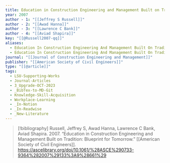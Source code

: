 ```yaml
---
title: Education in Construction Engineering and Management Built on Tradition -  Blueprint for Tomorrow
year: 2007
author - 1: "[[Jeffrey S Russell]]"
author - 2: "[[Awad Hanna]]"
author - 3: "[[Lawrence C Bank]]"
author - 4: "[[Aviad Shapira]]"
key: "[[@Russell2007-qq]]"
aliases:
  - Education In Construction Engineering And Management Built On Tradition - Blueprint For Tomorrow
  - Education In Construction Engineering And Management Built On Tradition
journal: "[[Journal of Construction Engineering and Management]]"
publisher: "[[American Society of Civil Engineers]]"
type: "[[@article]]"
tags:
  - LSU-Supporting-Works
  - Journal-Articles
  - 3_Upgrade-OCT-2023
  - _BibTex-to-MD-Git
  - Knowledge-Skill-Acquisition
  - Workplace-Learning
  - _In-Notion
  - _In-Readwise
  - _New-Literature
---
```


> [!bibliography]
> Russell, Jeffrey S, Awad Hanna, Lawrence C Bank, Aviad Shapira. 2007. “Education in Construction Engineering and Management Built on Tradition: Blueprint for Tomorrow.” [[American Society of Civil Engineers]]. https://ascelibrary.org/doi/10.1061/%28ASCE%290733-9364%282007%29133%3A9%28661%29